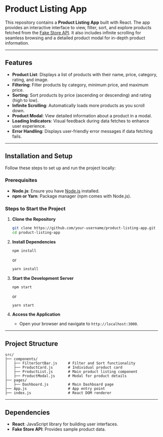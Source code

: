 # Product Listing App

This repository contains a **Product Listing App** built with React. The app provides an interactive interface to view, filter, sort, and explore products fetched from the [Fake Store API](https://fakestoreapi.com/). It also includes infinite scrolling for seamless browsing and a detailed product modal for in-depth product information.

---

## Features

- **Product List**: Displays a list of products with their name, price, category, rating, and image.
- **Filtering**: Filter products by category, minimum price, and maximum price.
- **Sorting**: Sort products by price (ascending or descending) and rating (high to low).
- **Infinite Scrolling**: Automatically loads more products as you scroll down.
- **Product Modal**: View detailed information about a product in a modal.
- **Loading Indicators**: Visual feedback during data fetches to enhance user experience.
- **Error Handling**: Displays user-friendly error messages if data fetching fails.

---

## Installation and Setup

Follow these steps to set up and run the project locally:

### Prerequisites

- **Node.js**: Ensure you have [Node.js](https://nodejs.org/) installed.
- **npm or Yarn**: Package manager (npm comes with Node.js).

### Steps to Start the Project

1. **Clone the Repository**

   ```bash
   git clone https://github.com/your-username/product-listing-app.git
   cd product-listing-app
   ```

2. **Install Dependencies**

   ```bash
   npm install
   ```

   or

   ```bash
   yarn install
   ```

3. **Start the Development Server**

   ```bash
   npm start
   ```

   or

   ```bash
   yarn start
   ```

4. **Access the Application**
   - Open your browser and navigate to `http://localhost:3000`.

---

## Project Structure

```plaintext
src/
├── components/
│   ├── FilterSortBar.js     # Filter and Sort functionality
│   ├── ProductCard.js       # Individual product card
│   ├── ProductList.js       # Main product listing component
│   ├── ProductModal.js      # Modal for product details
├── pages/
│   ├── Dashboard.js         # Main Dashboard page
├── App.js                   # App entry point
├── index.js                 # React DOM renderer
```

---

## Dependencies

- **React**: JavaScript library for building user interfaces.
- **Fake Store API**: Provides sample product data.
